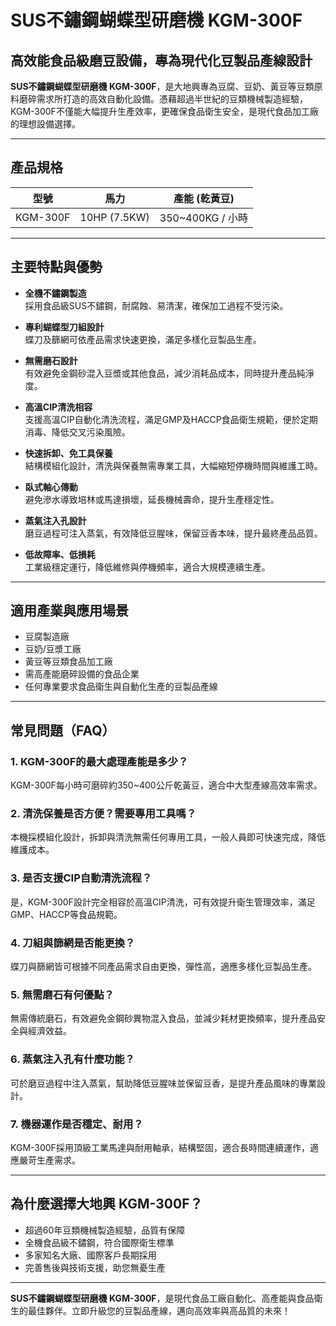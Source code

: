# SUS不鏽鋼蝴蝶型研磨機 KGM-300F

## 高效能食品級磨豆設備，專為現代化豆製品產線設計

**SUS不鏽鋼蝴蝶型研磨機 KGM-300F**，是大地興專為豆腐、豆奶、黃豆等豆類原料磨碎需求所打造的高效自動化設備。憑藉超過半世紀的豆類機械製造經驗，KGM-300F不僅能大幅提升生產效率，更確保食品衛生安全，是現代食品加工廠的理想設備選擇。

---

## 產品規格

| 型號         | 馬力           | 產能 (乾黃豆)         |
|:------------:|:--------------:|:---------------------:|
| KGM-300F     | 10HP (7.5KW)   | 350~400KG / 小時      |

---

## 主要特點與優勢

- **全機不鏽鋼製造**  
  採用食品級SUS不鏽鋼，耐腐蝕、易清潔，確保加工過程不受污染。

- **專利蝴蝶型刀組設計**  
  蝶刀及篩網可依產品需求快速更換，滿足多樣化豆製品生產。

- **無需磨石設計**  
  有效避免金鋼砂混入豆漿或其他食品，減少消耗品成本，同時提升產品純淨度。

- **高溫CIP清洗相容**  
  支援高溫CIP自動化清洗流程，滿足GMP及HACCP食品衛生規範，便於定期消毒、降低交叉污染風險。

- **快速拆卸、免工具保養**  
  結構模組化設計，清洗與保養無需專業工具，大幅縮短停機時間與維護工時。

- **臥式軸心傳動**  
  避免滲水導致培林或馬達損壞，延長機械壽命，提升生產穩定性。

- **蒸氣注入孔設計**  
  磨豆過程可注入蒸氣，有效降低豆腥味，保留豆香本味，提升最終產品品質。

- **低故障率、低損耗**  
  工業級穩定運行，降低維修與停機頻率，適合大規模連續生產。

---

## 適用產業與應用場景

- 豆腐製造廠
- 豆奶/豆漿工廠
- 黃豆等豆類食品加工廠
- 需高產能磨碎設備的食品企業
- 任何專業要求食品衛生與自動化生產的豆製品產線

---

## 常見問題（FAQ）

### 1. KGM-300F的最大處理產能是多少？
KGM-300F每小時可磨碎約350~400公斤乾黃豆，適合中大型產線高效率需求。

### 2. 清洗保養是否方便？需要專用工具嗎？
本機採模組化設計，拆卸與清洗無需任何專用工具，一般人員即可快速完成，降低維護成本。

### 3. 是否支援CIP自動清洗流程？
是，KGM-300F設計完全相容於高溫CIP清洗，可有效提升衛生管理效率，滿足GMP、HACCP等食品規範。

### 4. 刀組與篩網是否能更換？
蝶刀與篩網皆可根據不同產品需求自由更換，彈性高，適應多樣化豆製品生產。

### 5. 無需磨石有何優點？
無需傳統磨石，有效避免金鋼砂異物混入食品，並減少耗材更換頻率，提升產品安全與經濟效益。

### 6. 蒸氣注入孔有什麼功能？
可於磨豆過程中注入蒸氣，幫助降低豆腥味並保留豆香，是提升產品風味的專業設計。

### 7. 機器運作是否穩定、耐用？
KGM-300F採用頂級工業馬達與耐用軸承，結構堅固，適合長時間連續運作，適應嚴苛生產需求。

---

## 為什麼選擇大地興 KGM-300F？

- 超過60年豆類機械製造經驗，品質有保障
- 全機食品級不鏽鋼，符合國際衛生標準
- 多家知名大廠、國際客戶長期採用
- 完善售後與技術支援，助您無憂生產

---

**SUS不鏽鋼蝴蝶型研磨機 KGM-300F**，是現代食品工廠自動化、高產能與食品衛生的最佳夥伴。立即升級您的豆製品產線，邁向高效率與高品質的未來！